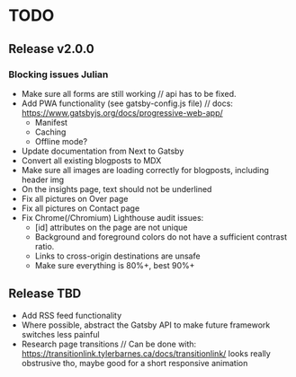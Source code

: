 # TODO

## Release v2.0.0

### Blocking issues Julian

* Make sure all forms are still working // api has to be fixed.
* Add PWA functionality (see gatsby-config.js file) // docs: https://www.gatsbyjs.org/docs/progressive-web-app/
    * Manifest
    * Caching
    * Offline mode?
* Update documentation from Next to Gatsby
* Convert all existing blogposts to MDX
* Make sure all images are loading correctly for blogposts, including header img
* On the insights page, text should not be underlined
* Fix all pictures on Over page
* Fix all pictures on Contact page
* Fix Chrome(/Chromium) Lighthouse audit issues:
    * [id] attributes on the page are not unique
    * Background and foreground colors do not have a sufficient contrast ratio.
    * Links to cross-origin destinations are unsafe
    * Make sure everything is 80%+, best 90%+

## Release TBD

* Add RSS feed functionality
* Where possible, abstract the Gatsby API to make future framework switches less painful
* Research page transitions // Can be done with: https://transitionlink.tylerbarnes.ca/docs/transitionlink/ looks really obstrusive tho, maybe good for a short responsive animation
